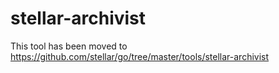# stellar-archivist

This tool has been moved to https://github.com/stellar/go/tree/master/tools/stellar-archivist

